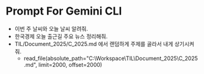 # Prompt For Gemini CLI

* 이번 주 날씨와 오늘 날씨 알려줘.
* 한국경제 오늘 출근길 주요 뉴스 정리해줘.
* TIL/Document_2025/C_2025.md 에서 랜덤하게 주제를 골라서 내게 상기시켜줘.
  * read_file(absolute_path="C:\\Workspace\\TIL\\Document_2025\\C_2025.md", limit=2000, offset=2000)

